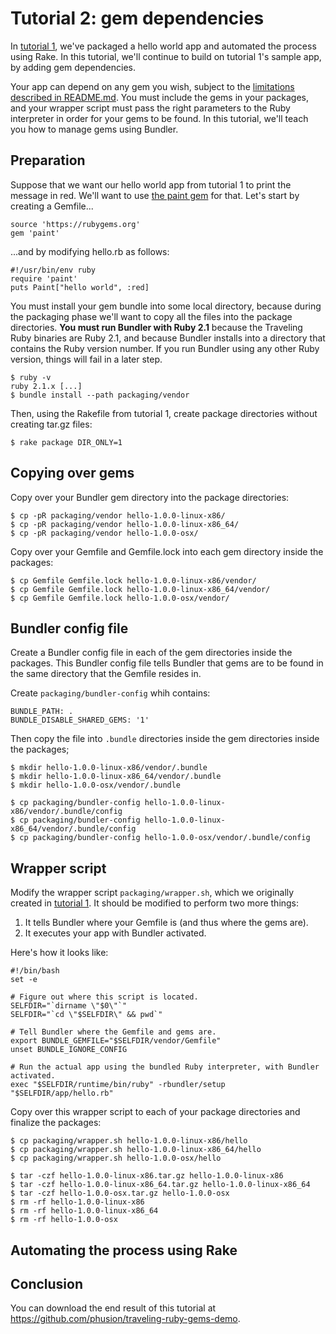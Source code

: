 # Tutorial 2: gem dependencies

In [tutorial 1](TUTORIAL-1.md), we've packaged a hello world app and automated the process using Rake. In this tutorial, we'll continue to build on tutorial 1's sample app, by adding gem dependencies.

Your app can depend on any gem you wish, subject to the [limitations described in README.md](README.md#limitations). You must include the gems in your packages, and your wrapper script must pass the right parameters to the Ruby interpreter in order for your gems to be found. In this tutorial, we'll teach you how to manage gems using Bundler.

## Preparation

Suppose that we want our hello world app from tutorial 1 to print the message in red. We'll want to use [the paint gem](https://github.com/janlelis/paint) for that. Let's start by creating a Gemfile...

    source 'https://rubygems.org'
    gem 'paint'

...and by modifying hello.rb as follows:

    #!/usr/bin/env ruby
    require 'paint'
    puts Paint["hello world", :red]

You must install your gem bundle into some local directory, because during the packaging phase we'll want to copy all the files into the package directories. **You must run Bundler with Ruby 2.1** because the Traveling Ruby binaries are Ruby 2.1, and because Bundler installs into a directory that contains the Ruby version number. If you run Bundler using any other Ruby version, things will fail in a later step.

    $ ruby -v
    ruby 2.1.x [...]
    $ bundle install --path packaging/vendor

Then, using the Rakefile from tutorial 1, create package directories without creating tar.gz files:

    $ rake package DIR_ONLY=1

## Copying over gems

Copy over your Bundler gem directory into the package directories:

    $ cp -pR packaging/vendor hello-1.0.0-linux-x86/
    $ cp -pR packaging/vendor hello-1.0.0-linux-x86_64/
    $ cp -pR packaging/vendor hello-1.0.0-osx/

Copy over your Gemfile and Gemfile.lock into each gem directory inside the packages:

    $ cp Gemfile Gemfile.lock hello-1.0.0-linux-x86/vendor/
    $ cp Gemfile Gemfile.lock hello-1.0.0-linux-x86_64/vendor/
    $ cp Gemfile Gemfile.lock hello-1.0.0-osx/vendor/

## Bundler config file

Create a Bundler config file in each of the gem directories inside the packages. This Bundler config file tells Bundler that gems are to be found in the same directory that the Gemfile resides in.

Create `packaging/bundler-config` whih contains:

    BUNDLE_PATH: .
    BUNDLE_DISABLE_SHARED_GEMS: '1'

Then copy the file into `.bundle` directories inside the gem directories inside the packages;

    $ mkdir hello-1.0.0-linux-x86/vendor/.bundle
    $ mkdir hello-1.0.0-linux-x86_64/vendor/.bundle
    $ mkdir hello-1.0.0-osx/vendor/.bundle

    $ cp packaging/bundler-config hello-1.0.0-linux-x86/vendor/.bundle/config
    $ cp packaging/bundler-config hello-1.0.0-linux-x86_64/vendor/.bundle/config
    $ cp packaging/bundler-config hello-1.0.0-osx/vendor/.bundle/config

## Wrapper script

Modify the wrapper script `packaging/wrapper.sh`, which we originally created in [tutorial 1](TUTORIAL-1.md). It should be modified to perform two more things:

 1. It tells Bundler where your Gemfile is (and thus where the gems are).
 2. It executes your app with Bundler activated.

Here's how it looks like:

    #!/bin/bash
    set -e

    # Figure out where this script is located.
    SELFDIR="`dirname \"$0\"`"
    SELFDIR="`cd \"$SELFDIR\" && pwd`"

    # Tell Bundler where the Gemfile and gems are.
    export BUNDLE_GEMFILE="$SELFDIR/vendor/Gemfile"
    unset BUNDLE_IGNORE_CONFIG

    # Run the actual app using the bundled Ruby interpreter, with Bundler activated.
    exec "$SELFDIR/runtime/bin/ruby" -rbundler/setup "$SELFDIR/app/hello.rb"

Copy over this wrapper script to each of your package directories and finalize the packages:

    $ cp packaging/wrapper.sh hello-1.0.0-linux-x86/hello
    $ cp packaging/wrapper.sh hello-1.0.0-linux-x86_64/hello
    $ cp packaging/wrapper.sh hello-1.0.0-osx/hello

    $ tar -czf hello-1.0.0-linux-x86.tar.gz hello-1.0.0-linux-x86
    $ tar -czf hello-1.0.0-linux-x86_64.tar.gz hello-1.0.0-linux-x86_64
    $ tar -czf hello-1.0.0-osx.tar.gz hello-1.0.0-osx
    $ rm -rf hello-1.0.0-linux-x86
    $ rm -rf hello-1.0.0-linux-x86_64
    $ rm -rf hello-1.0.0-osx

## Automating the process using Rake

## Conclusion

You can download the end result of this tutorial at https://github.com/phusion/traveling-ruby-gems-demo.
